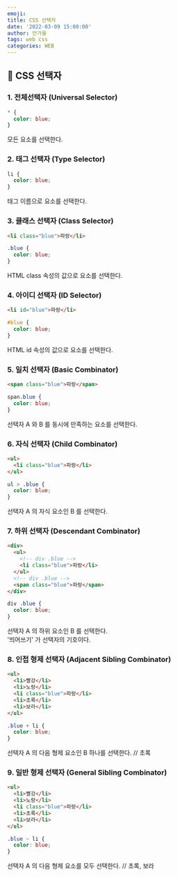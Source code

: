 ```yaml
---
emoji:
title: CSS 선택자
date: '2022-03-09 15:00:00'
author: 안가을
tags: web css
categories: WEB
---
```


## 💙 CSS 선택자

### 1. 전체선택자 (Universal Selector)

```css
* {
  color: blue;
}
```

모든 요소를 선택한다.

### 2. 태그 선택자 (Type Selector)

```css
li {
  color: blue;
}
```

태그 이름으로 요소를 선택한다.

### 3. 클래스 선택자 (Class Selector)

```html
<li class="blue">파랑</li>
```

```css
.blue {
  color: blue;
}
```

HTML class 속성의 값으로 요소를 선택한다.

### 4. 아이디 선택자 (ID Selector)

```html
<li id="blue">파랑</li>
```

```css
#blue {
  color: blue;
}
```

HTML id 속성의 값으로 요소를 선택한다.

### 5. 일치 선택자 (Basic Combinator)

```html
<span class="blue">파랑</span>
```

```css
span.blue {
  color: blue;
}
```

선택자 A 와 B 를 동시에 만족하는 요소를 선택한다.

### 6. 자식 선택자 (Child Combinator)

```html
<ul>
  <li class="blue">파랑</li>
</ul>
```

```css
ul > .blue {
  color: blue;
}
```

선택자 A 의 자식 요소인 B 를 선택한다.

### 7. 하위 선택자 (Descendant Combinator)

```html
<div>
  <ul>
    <!-- div .blue -->
    <li class="blue">파랑</li>
  </ul>
  <!-- div .blue -->
  <span class="blue">파랑</span>
</div>
```

```css
div .blue {
  color: blue;
}
```

선택자 A 의 하위 요소인 B 를 선택한다.<br />
'띄어쓰기' 가 선택자의 기호이다.

### 8. 인접 형제 선택자 (Adjacent Sibling Combinator)

```html
<ul>
  <li>빨강</li>
  <li>노랑</li>
  <li class="blue">파랑</li>
  <li>초록</li>
  <li>보라</li>
</ul>
```

```css
.blue + li {
  color: blue;
}
```

선택자 A 의 다음 형제 요소인 B 하나를 선택한다. // 초록

### 9. 일반 형제 선택자 (General Sibling Combinator)

```html
<ul>
  <li>빨강</li>
  <li>노랑</li>
  <li class="blue">파랑</li>
  <li>초록</li>
  <li>보라</li>
</ul>
```

```css
.blue ~ li {
  color: blue;
}
```

선택자 A 의 다음 형제 요소를 모두 선택한다. // 초록, 보라

```toc

```
